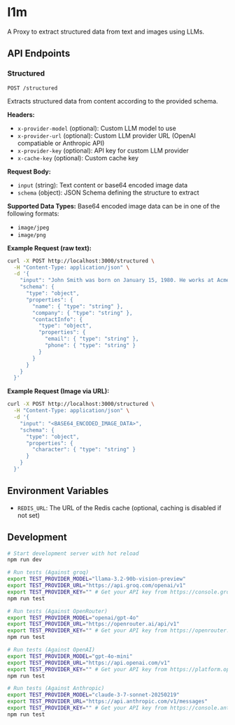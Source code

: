 # l1m

A Proxy to extract structured data from text and images using LLMs.

## API Endpoints

### Structured

```
POST /structured
```

Extracts structured data from content according to the provided schema.

**Headers:**
- `x-provider-model` (optional): Custom LLM model to use
- `x-provider-url` (optional): Custom LLM provider URL (OpenAI compatiable or Anthropic API)
- `x-provider-key` (optional): API key for custom LLM provider
- `x-cache-key` (optional): Custom cache key

**Request Body:**
- `input` (string): Text content or base64 encoded image data
- `schema` (object): JSON Schema defining the structure to extract

**Supported Data Types:**
Base64 encoded image data can be in one of the following formats:
- `image/jpeg`
- `image/png`

**Example Request (raw text):**
```bash
curl -X POST http://localhost:3000/structured \
  -H "Content-Type: application/json" \
  -d '{
    "input": "John Smith was born on January 15, 1980. He works at Acme Inc. as a Senior Engineer and can be reached at john.smith@example.com or by phone at (555) 123-4567.",
    "schema": {
      "type": "object",
      "properties": {
        "name": { "type": "string" },
        "company": { "type": "string" },
        "contactInfo": {
          "type": "object",
          "properties": {
            "email": { "type": "string" },
            "phone": { "type": "string" }
          }
        }
      }
    }
  }'
```

**Example Request (Image via URL):**
```bash
curl -X POST http://localhost:3000/structured \
  -H "Content-Type: application/json" \
  -d '{
    "input": "<BASE64_ENCODED_IMAGE_DATA>",
    "schema": {
      "type": "object",
      "properties": {
        "character": { "type": "string" }
      }
    }
  }'
```

## Environment Variables

- `REDIS_URL`: The URL of the Redis cache (optional, caching is disabled if not set)

## Development

```bash
# Start development server with hot reload
npm run dev

# Run tests (Against groq)
export TEST_PROVIDER_MODEL="llama-3.2-90b-vision-preview"
export TEST_PROVIDER_URL="https://api.groq.com/openai/v1"
export TEST_PROVIDER_KEY="" # Get your API key from https://console.groq.com/
npm run test

# Run tests (Against OpenRouter)
export TEST_PROVIDER_MODEL="openai/gpt-4o"
export TEST_PROVIDER_URL="https://openrouter.ai/api/v1"
export TEST_PROVIDER_KEY="" # Get your API key from https://openrouter.ai
npm run test

# Run tests (Against OpenAI)
export TEST_PROVIDER_MODEL="gpt-4o-mini"
export TEST_PROVIDER_URL="https://api.openai.com/v1"
export TEST_PROVIDER_KEY="" # Get your API key from https://platform.openai.com
npm run test

# Run tests (Against Anthropic)
export TEST_PROVIDER_MODEL="claude-3-7-sonnet-20250219"
export TEST_PROVIDER_URL="https://api.anthropic.com/v1/messages"
export TEST_PROVIDER_KEY="" # Get your API key from https://console.anthropic.com
npm run test
```
